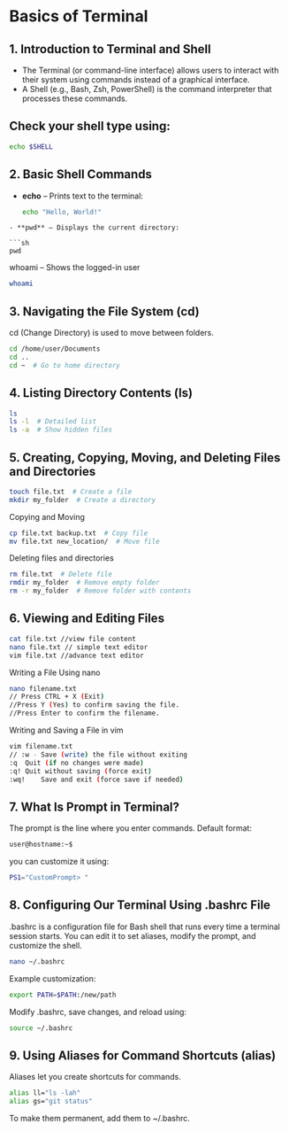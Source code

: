 #  Basics of Terminal

## 1. Introduction to Terminal and Shell
- The Terminal (or command-line interface) allows users to interact with their system using commands instead of a graphical interface.
- A Shell (e.g., Bash, Zsh, PowerShell) is the command interpreter that processes these commands.

## Check your shell type using:
```sh
echo $SHELL
```


## 2. Basic Shell Commands
- **echo** – Prints text to the terminal:


  ```sh
  echo "Hello, World!"
```
- **pwd** – Displays the current directory:

```sh
pwd
```

whoami – Shows the logged-in user
```sh
whoami
```

## 3. Navigating the File System (cd)
cd (Change Directory) is used to move between folders.
```sh
cd /home/user/Documents
cd ..
cd ~  # Go to home directory
```

## 4. Listing Directory Contents (ls)
```sh
ls
ls -l  # Detailed list
ls -a  # Show hidden files
```

## 5. Creating, Copying, Moving, and Deleting Files and Directories
```sh
touch file.txt  # Create a file
mkdir my_folder  # Create a directory
```

Copying and Moving
```sh
cp file.txt backup.txt  # Copy file
mv file.txt new_location/  # Move file
```

Deleting files and directories
```sh
rm file.txt  # Delete file
rmdir my_folder  # Remove empty folder
rm -r my_folder  # Remove folder with contents
```

## 6. Viewing and Editing Files
```sh
cat file.txt //view file content
nano file.txt // simple text editor
vim file.txt //advance text editor
```
Writing a File Using nano
```sh
nano filename.txt
// Press CTRL + X (Exit)
//Press Y (Yes) to confirm saving the file.
//Press Enter to confirm the filename.
```
Writing and Saving a File in vim
```sh
vim filename.txt
// :w - Save (write) the file without exiting
:q	Quit (if no changes were made)
:q!	Quit without saving (force exit)
:wq!	Save and exit (force save if needed)
```

## 7. What Is Prompt in Terminal?
The prompt is the line where you enter commands.
Default format:
```sh
user@hostname:~$
```

you can customize it using:
  ```sh
PS1="CustomPrompt> "
```


## 8. Configuring Our Terminal Using .bashrc File
.bashrc is a configuration file for Bash shell that runs every time a terminal session starts.
You can edit it to set aliases, modify the prompt, and customize the shell.

```sh
nano ~/.bashrc
```
Example customization:
```sh
export PATH=$PATH:/new/path
```

Modify .bashrc, save changes, and reload using:
```sh
source ~/.bashrc
```

## 9. Using Aliases for Command Shortcuts (alias)
Aliases let you create shortcuts for commands.
```sh
alias ll="ls -lah"
alias gs="git status"
```
To make them permanent, add them to ~/.bashrc.


